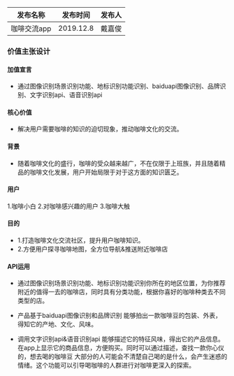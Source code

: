 |   发布名称  |  发布时间   |   发布人  |
| --- | --- | --- |
|   咖啡交流app  |  2019.12.8   |   戴嘉俊  |

### 价值主张设计

#### 加值宣言
- 通过图像识别场景识别功能、地标识别功能识别、baiduapi图像识别、品牌识别、文字识别api、语音识别api

#### 核心价值
- 解决用户需要咖啡的知识的迫切现象，推动咖啡文化的交流。

#### 背景
- 随着咖啡文化的盛行，咖啡的受众越来越广，不在仅限于上班族，并且随着精品的咖啡文化发展，用户开始局限于对于这方面的知识匮乏。

#### 用户
1.咖啡小白 2.对咖啡感兴趣的用户 3.咖啡大触

#### 目的
- 1.打造咖啡文化交流社区，提升用户咖啡知识。
- 2.方便用户探寻咖啡地图，全方位导航&推送附近咖啡店

#### API运用
- 通过图像识别场景识别功能、地标识别功能识别你所在的地区位置，为你推荐附近的值得一去的咖啡店，同时具有分类功能，根据你喜好的咖啡种类去不同类型的店。

- 产品基于baiduapi图像识别和品牌识别
能够拍出一款咖啡豆的包装、外表，得知它的产地、文化、风味。

- 调用文字识别api&语音识别api
能够描述它的特征风味，得出它的产品信息。在app上显示它的商品信息，方便购买。同时可以通过描述，查找一款你心仪的，想去喝的咖啡豆
大部分的人可能会不清楚自己喝的是什么，会产生迷惑的情绪。这个功能可以引导喝咖啡的人群进行对咖啡更深入的探索。
